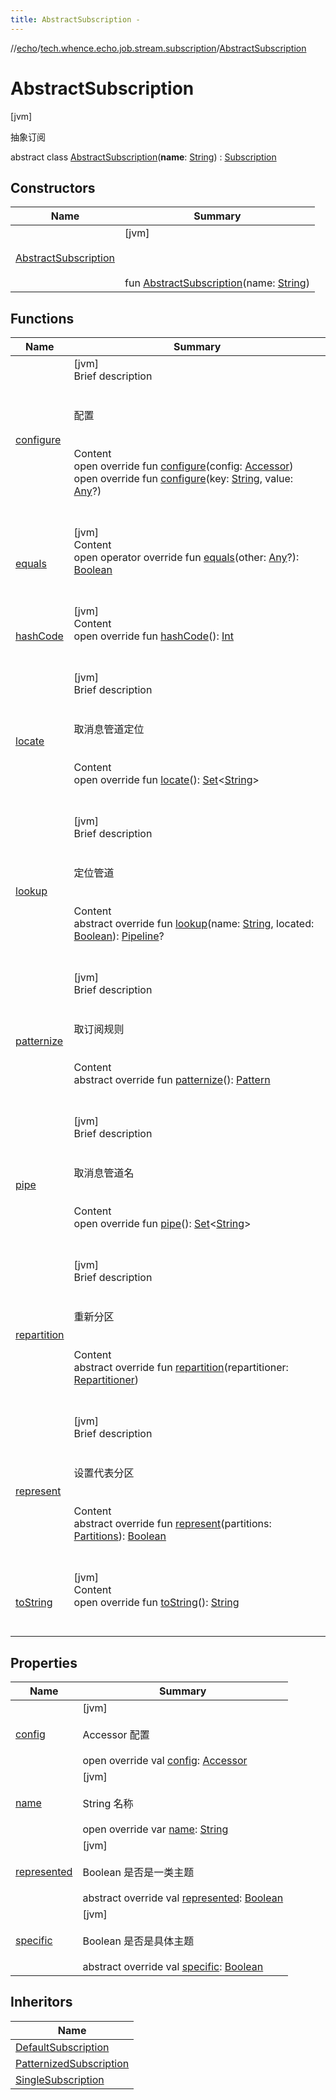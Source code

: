 ```yaml
---
title: AbstractSubscription -
---
```

//[echo](../../index.md)/[tech.whence.echo.job.stream.subscription](../index.md)/[AbstractSubscription](index.md)



# AbstractSubscription  
 [jvm] 

抽象订阅

abstract class [AbstractSubscription](index.md)(**name**: [String](https://kotlinlang.org/api/latest/jvm/stdlib/kotlin/-string/index.html)) : [Subscription](../-subscription/index.md)   


## Constructors  
  
|  Name|  Summary| 
|---|---|
| [AbstractSubscription](-abstract-subscription.md)|  [jvm] <br><br><br><br>fun [AbstractSubscription](-abstract-subscription.md)(name: [String](https://kotlinlang.org/api/latest/jvm/stdlib/kotlin/-string/index.html))   <br>


## Functions  
  
|  Name|  Summary| 
|---|---|
| [configure](configure.md)| [jvm]  <br>Brief description  <br><br><br>配置<br><br>  <br>Content  <br>open override fun [configure](configure.md)(config: [Accessor](../../tech.whence.echo.container.accessor/-accessor/index.md))  <br>open override fun [configure](configure.md)(key: [String](https://kotlinlang.org/api/latest/jvm/stdlib/kotlin/-string/index.html), value: [Any](https://kotlinlang.org/api/latest/jvm/stdlib/kotlin/-any/index.html)?)  <br><br><br>
| [equals](../../tech.whence.echo.webclient.response.exception/-response-unrecognized-exception/index.md#kotlin/Any/equals/#kotlin.Any?/PointingToDeclaration/)| [jvm]  <br>Content  <br>open operator override fun [equals](../../tech.whence.echo.webclient.response.exception/-response-unrecognized-exception/index.md#kotlin/Any/equals/#kotlin.Any?/PointingToDeclaration/)(other: [Any](https://kotlinlang.org/api/latest/jvm/stdlib/kotlin/-any/index.html)?): [Boolean](https://kotlinlang.org/api/latest/jvm/stdlib/kotlin/-boolean/index.html)  <br><br><br>
| [hashCode](../../tech.whence.echo.webclient.response.exception/-response-unrecognized-exception/index.md#kotlin/Any/hashCode/#/PointingToDeclaration/)| [jvm]  <br>Content  <br>open override fun [hashCode](../../tech.whence.echo.webclient.response.exception/-response-unrecognized-exception/index.md#kotlin/Any/hashCode/#/PointingToDeclaration/)(): [Int](https://kotlinlang.org/api/latest/jvm/stdlib/kotlin/-int/index.html)  <br><br><br>
| [locate](locate.md)| [jvm]  <br>Brief description  <br><br><br>取消息管道定位<br><br>  <br>Content  <br>open override fun [locate](locate.md)(): [Set](https://kotlinlang.org/api/latest/jvm/stdlib/kotlin.collections/-set/index.html)<[String](https://kotlinlang.org/api/latest/jvm/stdlib/kotlin/-string/index.html)>  <br><br><br>
| [lookup](../-subscription/lookup.md)| [jvm]  <br>Brief description  <br><br><br>定位管道<br><br>  <br>Content  <br>abstract override fun [lookup](../-subscription/lookup.md)(name: [String](https://kotlinlang.org/api/latest/jvm/stdlib/kotlin/-string/index.html), located: [Boolean](https://kotlinlang.org/api/latest/jvm/stdlib/kotlin/-boolean/index.html)): [Pipeline](../-pipeline/index.md)?  <br><br><br>
| [patternize](../-subscription/patternize.md)| [jvm]  <br>Brief description  <br><br><br>取订阅规则<br><br>  <br>Content  <br>abstract override fun [patternize](../-subscription/patternize.md)(): [Pattern](https://docs.oracle.com/javase/8/docs/api/java/util/regex/Pattern.html)  <br><br><br>
| [pipe](pipe.md)| [jvm]  <br>Brief description  <br><br><br>取消息管道名<br><br>  <br>Content  <br>open override fun [pipe](pipe.md)(): [Set](https://kotlinlang.org/api/latest/jvm/stdlib/kotlin.collections/-set/index.html)<[String](https://kotlinlang.org/api/latest/jvm/stdlib/kotlin/-string/index.html)>  <br><br><br>
| [repartition](../-subscription/repartition.md)| [jvm]  <br>Brief description  <br><br><br>重新分区<br><br>  <br>Content  <br>abstract override fun [repartition](../-subscription/repartition.md)(repartitioner: [Repartitioner](../-repartitioner/index.md))  <br><br><br>
| [represent](../-subscription/represent.md)| [jvm]  <br>Brief description  <br><br><br>设置代表分区<br><br>  <br>Content  <br>abstract override fun [represent](../-subscription/represent.md)(partitions: [Partitions](../-partitions/index.md)): [Boolean](https://kotlinlang.org/api/latest/jvm/stdlib/kotlin/-boolean/index.html)  <br><br><br>
| [toString](../../tech.whence.echo.webclient.response.exception/-response-unrecognized-exception/index.md#kotlin/Any/toString/#/PointingToDeclaration/)| [jvm]  <br>Content  <br>open override fun [toString](../../tech.whence.echo.webclient.response.exception/-response-unrecognized-exception/index.md#kotlin/Any/toString/#/PointingToDeclaration/)(): [String](https://kotlinlang.org/api/latest/jvm/stdlib/kotlin/-string/index.html)  <br><br><br>


## Properties  
  
|  Name|  Summary| 
|---|---|
| [config](index.md#tech.whence.echo.job.stream.subscription/AbstractSubscription/config/#/PointingToDeclaration/)|  [jvm] <br><br>Accessor 配置<br><br>open override val [config](index.md#tech.whence.echo.job.stream.subscription/AbstractSubscription/config/#/PointingToDeclaration/): [Accessor](../../tech.whence.echo.container.accessor/-accessor/index.md)   <br>
| [name](index.md#tech.whence.echo.job.stream.subscription/AbstractSubscription/name/#/PointingToDeclaration/)|  [jvm] <br><br>String 名称<br><br>open override var [name](index.md#tech.whence.echo.job.stream.subscription/AbstractSubscription/name/#/PointingToDeclaration/): [String](https://kotlinlang.org/api/latest/jvm/stdlib/kotlin/-string/index.html)   <br>
| [represented](index.md#tech.whence.echo.job.stream.subscription/AbstractSubscription/represented/#/PointingToDeclaration/)|  [jvm] <br><br>Boolean 是否是一类主题<br><br>abstract override val [represented](index.md#tech.whence.echo.job.stream.subscription/AbstractSubscription/represented/#/PointingToDeclaration/): [Boolean](https://kotlinlang.org/api/latest/jvm/stdlib/kotlin/-boolean/index.html)   <br>
| [specific](index.md#tech.whence.echo.job.stream.subscription/AbstractSubscription/specific/#/PointingToDeclaration/)|  [jvm] <br><br>Boolean 是否是具体主题<br><br>abstract override val [specific](index.md#tech.whence.echo.job.stream.subscription/AbstractSubscription/specific/#/PointingToDeclaration/): [Boolean](https://kotlinlang.org/api/latest/jvm/stdlib/kotlin/-boolean/index.html)   <br>


## Inheritors  
  
|  Name| 
|---|
| [DefaultSubscription](../-default-subscription/index.md)
| [PatternizedSubscription](../-patternized-subscription/index.md)
| [SingleSubscription](../-single-subscription/index.md)

